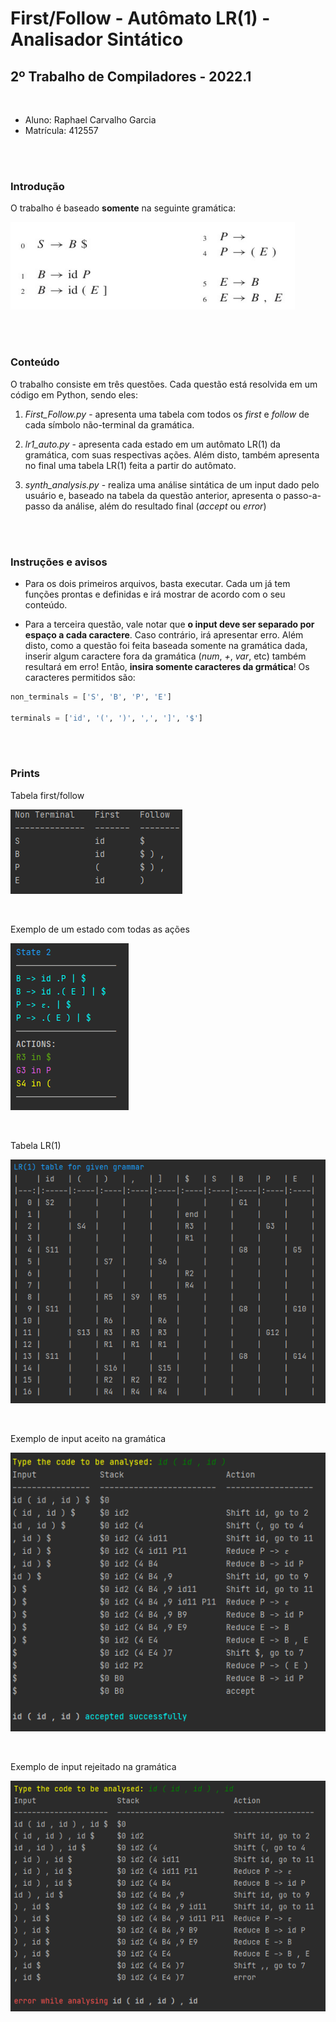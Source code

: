 # First/Follow - Autômato LR(1) - Analisador Sintático
##  2º Trabalho de Compiladores - 2022.1

<br>

* Aluno: Raphael Carvalho Garcia
* Matrícula: 412557

<br> <br>

### **Introdução**
O trabalho é baseado **somente** na seguinte gramática: 

![gramática](prints/trab_grammar.png)

<br> <br>

### **Conteúdo**
O trabalho consiste em três questões. Cada questão está resolvida em um código em Python, sendo eles:

1) *First_Follow.py* - apresenta uma tabela com todos os *first* e *follow* de cada símbolo não-terminal da gramática.

2) *lr1_auto.py* - apresenta cada estado em um autômato LR(1) da gramática, com suas respectivas ações. Além disto, também apresenta no final uma tabela LR(1) feita a partir do autômato.

3) *synth_analysis.py* - realiza uma análise sintática de um input dado pelo usuário e, baseado na tabela da questão anterior, apresenta o passo-a-passo da análise, além do resultado final (*accept* ou *error*)

<br> <br> 

### **Instruções e avisos**
* Para os dois primeiros arquivos, basta executar. Cada um já tem funções prontas  e definidas e irá mostrar de acordo com o seu conteúdo.

* Para a terceira questão, vale notar que **o input deve ser separado por espaço a cada caractere**. Caso contrário, irá apresentar erro. Além disto, como a questão foi feita baseada somente na gramática dada, inserir algum caractere fora da gramática (*num*, *+*, *var*, etc) também resultará em erro! Então, **insira somente caracteres da grmática**! Os caracteres permitidos são:
~~~python
non_terminals = ['S', 'B', 'P', 'E']

terminals = ['id', '(', ')', ',', ']', '$']
~~~

<br> <br>

### **Prints**
Tabela first/follow

![first/follow list](prints/firstfollow_print.png)

<br>

Exemplo de um estado com todas as ações

![state example](prints/lr1state_print.png)

<br> 

Tabela LR(1)

![lr1 table](prints/lr1table_print.png)

<br> 

Exemplo de input aceito na gramática

![accepted input](prints/synth_accept_print.png)

<br> 

Exemplo de input rejeitado na gramática

![rejected input](prints/synth_error_print.png)
